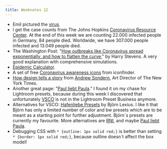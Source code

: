 ```yaml
---
title: Weeknotes 12
---
```

- Emil pictured the [virus](/emil-drawing/emil-pictured-the-coronavirus).
- I get the case counts from The Johns Hopkins [Coronavirus Resource Center](https://coronavirus.jhu.edu). At the end of this week we are counting 22.000 infected people in Germany, 84 people died. Worldwide, we have 307.000 people infected and 13.049 people died. 
- The Washington Post: "[How outbreaks like Coronavirus spread exponentially, and how to flatten the curve](https://www.washingtonpost.com/graphics/2020/world/corona-simulator/)," by Harry Stevens. A very good explanation with comprehensive simulations.
- [Epidemic Calculator](http://gabgoh.github.io/COVID/index.html).
- A set of free [Coronavirus awareness icons](https://www.iconfinder.com/p/coronavirus-awareness-icons) from iconfinder.
- [How design tells a story](https://twitter.com/tomjolly/status/1240381892077277187?s=21) from [Andrew Sondern](https://standardregular.com/Andrew-Sondern), Art Director of The New York Times.
- Another great page: "[Paul liebt Paula](https://paulliebtpaula.de/ueber-uns/)." I found it on my chase for Lightroom presets, because during this week I discovered that unfortunately [VSCO](https://vsco.co) is not in the Lightroom Preset Business anymore.
- Alternatives for VSCO: [Hafenliebe Presets](https://hafenliebe.education/presets/) by Björn Lexius. I like it that Björn has only a limited number of color and bw presets which are to be meant as a starting point for further adjustment. Björn´s presets are currently my favourite. More alternatives are [RNI](https://reallyniceimages.com),  and maybe [Paul liebt Paula](https://paulliebtpaula.de/presets/).
- Debugging CSS with <code>* {outline: 1px solid red;}</code> is better than setting <code>* {border: 1px solid red;}</code>, because outline doesn´t affect the box model!
